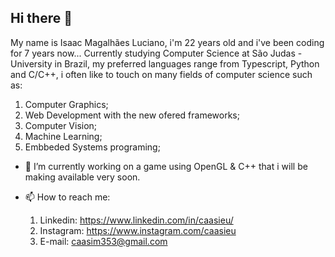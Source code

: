 ## Hi there 👋

My name is Isaac Magalhães Luciano, i'm 22 years old and i've been coding for 7 years now... Currently studying Computer Science at São Judas - University in Brazil, my preferred languages range from Typescript, Python and C/C++, i often like to touch on many fields of computer science such as:

1. Computer Graphics;
2. Web Development with the new ofered frameworks;
3. Computer Vision;
4. Machine Learning;
5. Embbeded Systems programing;  

- 🔭 I’m currently working on a game using OpenGL & C++ that i will be making available very soon.


- 📫 How to reach me:
  1. Linkedin: https://www.linkedin.com/in/caasieu/
  2. Instagram: https://www.instagram.com/caasieu
  3. E-mail: caasim353@gmail.com

<!--
**caasieu/caasieu** is a ✨ _special_ ✨ repository because its `README.md` (this file) appears on your GitHub profile.

Here are some ideas to get you started:

- 🔭 I’m currently working on ...
- 🌱 I’m currently learning ...
- 👯 I’m looking to collaborate on ...
- 🤔 I’m looking for help with ...
- 💬 Ask me about ...
- 📫 How to reach me: ...
- 😄 Pronouns: ...
- ⚡ Fun fact: ...
-->
